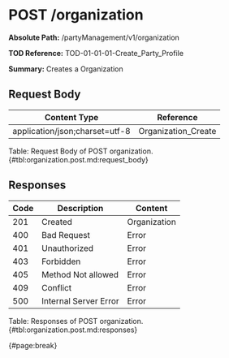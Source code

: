 <!--
    ATTENTION: This file was generated via gradle!
               Do NOT manually edit this file! Any such changes will be overwritten!
-->

# POST /organization

**Absolute Path:** /partyManagement/v1/organization

**TOD Reference:** TOD-01-01-01-Create_Party_Profile

**Summary:** Creates a Organization

## Request Body

| Content Type | Reference |
|--------------|-----------|
| application/json;charset=utf-8 | Organization_Create |

Table: Request Body of POST organization. {#tbl:organization.post.md:request_body}

## Responses

| Code | Description | Content |
|------|-------------|---------|
| 201 | Created | Organization |
| 400 | Bad Request | Error |
| 401 | Unauthorized | Error |
| 403 | Forbidden | Error |
| 405 | Method Not allowed | Error |
| 409 | Conflict | Error |
| 500 | Internal Server Error | Error |

Table: Responses of POST organization. {#tbl:organization.post.md:responses}

{#page:break}
